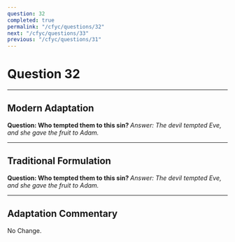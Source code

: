 ```yaml
---
question: 32
completed: true
permalink: "/cfyc/questions/32"
next: "/cfyc/questions/33"
previous: "/cfyc/questions/31"
---
```

# Question 32
---
## Modern Adaptation
<strong>
    Question: Who tempted them to this sin?
</strong>

<em>
    Answer: The devil tempted Eve, and she gave the fruit to Adam.
</em>

---
## Traditional Formulation
<strong>
    Question: Who tempted them to this sin?
</strong>

<em>
    Answer: The devil tempted Eve, and she gave the fruit to Adam.
</em>

---
## Adaptation Commentary
No Change.
